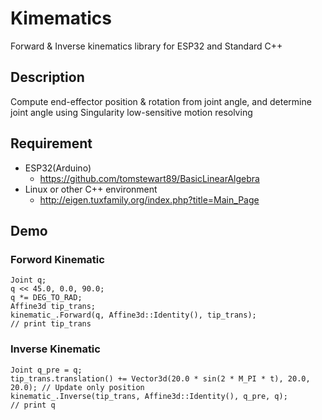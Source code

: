 # Kimematics
Forward & Inverse kinematics library for ESP32 and Standard C++
## Description
Compute end-effector position & rotation from joint angle, 
and determine joint angle using Singularity low-sensitive motion resolving
## Requirement
- ESP32(Arduino)
  - https://github.com/tomstewart89/BasicLinearAlgebra
- Linux or other C++ environment
  - http://eigen.tuxfamily.org/index.php?title=Main_Page
## Demo
### Forword Kinematic
```
Joint q;
q << 45.0, 0.0, 90.0;
q *= DEG_TO_RAD;
Affine3d tip_trans;
kinematic_.Forward(q, Affine3d::Identity(), tip_trans);
// print tip_trans
```
### Inverse Kinematic
```
Joint q_pre = q;
tip_trans.translation() += Vector3d(20.0 * sin(2 * M_PI * t), 20.0, 20.0); // Update only position
kinematic_.Inverse(tip_trans, Affine3d::Identity(), q_pre, q);
// print q
```